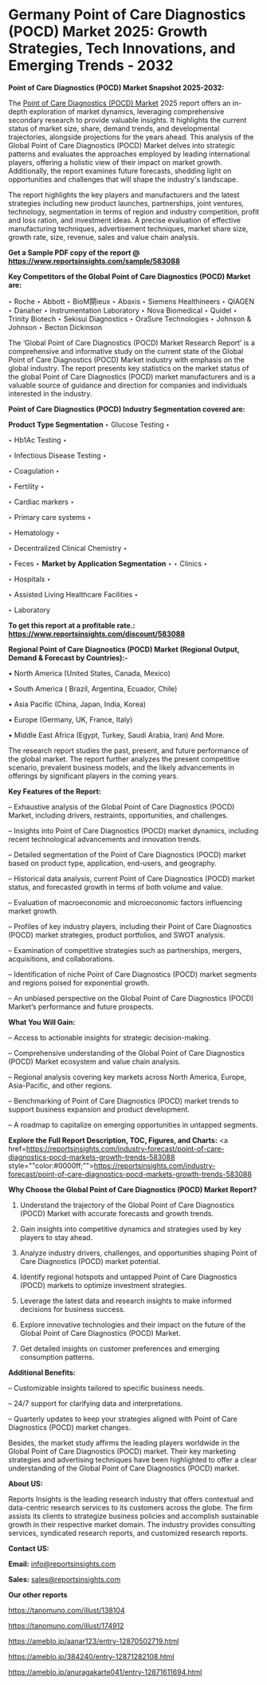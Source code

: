# Germany Point of Care Diagnostics (POCD) Market 2025: Growth Strategies, Tech Innovations, and Emerging Trends - 2032

<strong>Point of Care Diagnostics (POCD) Market Snapshot 2025-2032:</strong>

The <a href=https://www.reportsinsights.com/sample/583088>Point of Care Diagnostics (POCD) Market</a> 2025 report offers an in-depth exploration of market dynamics, leveraging comprehensive secondary research to provide valuable insights. It highlights the current status of market size, share, demand trends, and developmental trajectories, alongside projections for the years ahead. This analysis of the Global Point of Care Diagnostics (POCD) Market delves into strategic patterns and evaluates the approaches employed by leading international players, offering a holistic view of their impact on market growth. Additionally, the report examines future forecasts, shedding light on opportunities and challenges that will shape the industry's landscape.

The report highlights the key players and manufacturers and the latest strategies including new product launches, partnerships, joint ventures, technology, segmentation in terms of region and industry competition, profit and loss ration, and investment ideas. A precise evaluation of effective manufacturing techniques, advertisement techniques, market share size, growth rate, size, revenue, sales and value chain analysis.

<strong>Get a Sample PDF copy of the report @ <a href=https://www.reportsinsights.com/sample/583088 style=color:#0000ff;>https://www.reportsinsights.com/sample/583088</a></strong>

<strong>Key Competitors of the Global Point of Care Diagnostics (POCD) Market are:</strong>

‣ Roche
‣ Abbott
‣ BioM閞ieux
‣ Abaxis
‣ Siemens Healthineers
‣ QIAGEN
‣ Danaher
‣ Instrumentation Laboratory
‣ Nova Biomedical
‣ Quidel
‣ Trinity Biotech
‣ Sekisui Diagnostics
‣ OraSure Technologies
‣ Johnson & Johnson
‣ Becton Dickinson

The ‘Global Point of Care Diagnostics (POCD) Market Research Report’ is a comprehensive and informative study on the current state of the Global Point of Care Diagnostics (POCD) Market industry with emphasis on the global industry. The report presents key statistics on the market status of the global Point of Care Diagnostics (POCD) market manufacturers and is a valuable source of guidance and direction for companies and individuals interested in the industry.

<strong>Point of Care Diagnostics (POCD) Industry Segmentation covered are:</strong>

<strong>Product Type Segmentation</strong>
‣
Glucose Testing
‣ 

‣ Hb1Ac Testing
‣ 

‣ Infectious Disease Testing
‣ 

‣ Coagulation
‣ 

‣ Fertility
‣ 

‣ Cardiac markers
‣ 

‣ Primary care systems
‣ 

‣ Hematology
‣ 

‣ Decentralized Clinical Chemistry
‣ 

‣ Feces
‣ 
<strong>Market by Application Segmentation</strong>
‣
‣  Clinics
‣ 

‣ Hospitals
‣ 

‣ Assisted Living Healthcare Facilities
‣ 

‣ Laboratory

<strong>To get this report at a profitable rate.: <a href=https://www.reportsinsights.com/discount/583088 style=color:#0000ff;>https://www.reportsinsights.com/discount/583088</a></strong>

<strong>Regional Point of Care Diagnostics (POCD) Market (Regional Output, Demand &amp; Forecast by Countries):-</strong>

• North America (United States, Canada, Mexico)

• South America ( Brazil, Argentina, Ecuador, Chile)

• Asia Pacific (China, Japan, India, Korea)

• Europe (Germany, UK, France, Italy)

• Middle East Africa (Egypt, Turkey, Saudi Arabia, Iran) And More.

The research report studies the past, present, and future performance of the global market. The report further analyzes the present competitive scenario, prevalent business models, and the likely advancements in offerings by significant players in the coming years.

<strong>Key Features of the Report:</strong>

– Exhaustive analysis of the Global Point of Care Diagnostics (POCD) Market, including drivers, restraints, opportunities, and challenges.

– Insights into Point of Care Diagnostics (POCD) market dynamics, including recent technological advancements and innovation trends.

– Detailed segmentation of the Point of Care Diagnostics (POCD) market based on product type, application, end-users, and geography.

– Historical data analysis, current Point of Care Diagnostics (POCD) market status, and forecasted growth in terms of both volume and value.

– Evaluation of macroeconomic and microeconomic factors influencing market growth.

– Profiles of key industry players, including their Point of Care Diagnostics (POCD) market strategies, product portfolios, and SWOT analysis.

– Examination of competitive strategies such as partnerships, mergers, acquisitions, and collaborations.

– Identification of niche Point of Care Diagnostics (POCD) market segments and regions poised for exponential growth.

– An unbiased perspective on the Global Point of Care Diagnostics (POCD) Market’s performance and future prospects.

<strong>What You Will Gain:</strong>

– Access to actionable insights for strategic decision-making.

– Comprehensive understanding of the Global Point of Care Diagnostics (POCD) Market ecosystem and value chain analysis.

– Regional analysis covering key markets across North America, Europe, Asia-Pacific, and other regions.

– Benchmarking of Point of Care Diagnostics (POCD) market trends to support business expansion and product development.

– A roadmap to capitalize on emerging opportunities in untapped segments.

<strong>Explore the Full Report Description, TOC, Figures, and Charts:</strong>
<a href=https://reportsinsights.com/industry-forecast/point-of-care-diagnostics-pocd-markets-growth-trends-583088 style=""color:#0000ff;"">https://reportsinsights.com/industry-forecast/point-of-care-diagnostics-pocd-markets-growth-trends-583088</a>

<strong>Why Choose the Global Point of Care Diagnostics (POCD) Market Report?</strong>

1. Understand the trajectory of the Global Point of Care Diagnostics (POCD) Market with accurate forecasts and growth trends.

2. Gain insights into competitive dynamics and strategies used by key players to stay ahead.

3. Analyze industry drivers, challenges, and opportunities shaping Point of Care Diagnostics (POCD) market potential.

4. Identify regional hotspots and untapped Point of Care Diagnostics (POCD) markets to optimize investment strategies.

5. Leverage the latest data and research insights to make informed decisions for business success.

6. Explore innovative technologies and their impact on the future of the Global Point of Care Diagnostics (POCD) Market.

7. Get detailed insights on customer preferences and emerging consumption patterns.

<strong>Additional Benefits:</strong>

– Customizable insights tailored to specific business needs.

– 24/7 support for clarifying data and interpretations.

– Quarterly updates to keep your strategies aligned with Point of Care Diagnostics (POCD) market changes.

Besides, the market study affirms the leading players worldwide in the Global Point of Care Diagnostics (POCD) market. Their key marketing strategies and advertising techniques have been highlighted to offer a clear understanding of the Global Point of Care Diagnostics (POCD) market.

<strong><strong>About US</strong>:</strong>

Reports Insights is the leading research industry that offers contextual and data-centric research services to its customers across the globe. The firm assists its clients to strategize business policies and accomplish sustainable growth in their respective market domain. The industry provides consulting services, syndicated research reports, and customized research reports.

<strong>Contact US:</strong>

<p class=><b>Email:</b> <a href=mailto:info@reportsinsights.com>info@reportsinsights.com</a></p>
<p class=><b>Sales:</b> <a href=mailto:sales@reportsinsights.com>sales@reportsinsights.com</a></p>

<strong>Our other reports</strong>

<a href=https://tanomuno.com/illust/138104>https://tanomuno.com/illust/138104</a>

<a href=https://tanomuno.com/illust/174912>https://tanomuno.com/illust/174912</a>

<a href=https://ameblo.jp/aanar123/entry-12870502719.html>https://ameblo.jp/aanar123/entry-12870502719.html</a>

<a href=https://ameblo.jp/384240/entry-12871282108.html>https://ameblo.jp/384240/entry-12871282108.html</a>

<a href=https://ameblo.jp/anuragakarte041/entry-12871611694.html>https://ameblo.jp/anuragakarte041/entry-12871611694.html</a>
